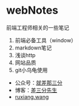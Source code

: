 # webNotes
前端工程师相关的一些笔记
1. 前端必备工具（window）
2. markdown笔记
3. 浅谈http
4. 网站品质
5. git小乌龟使用


- 公众号：[就差那三分]
- 博客：[差三分先生](https://www.cnblogs.com/wangruxiang/)
- [ruxiang.wang]

[ruxiang.wang]: 啦啦啦啦，我是卖报的汪如祥，差三分先生!
[就差那三分]: isThreePoints


